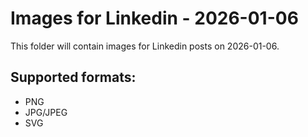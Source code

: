 # Images for Linkedin - 2026-01-06

This folder will contain images for Linkedin posts on 2026-01-06.

## Supported formats:
- PNG
- JPG/JPEG
- SVG
